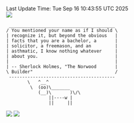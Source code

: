 Last Update Time: 
Tue Sep 16 10:43:55 UTC 2025
<br>![](https://img.shields.io/badge/%E5%A4%A7%E5%AE%B6-%E5%AE%89%E5%AE%89-green)<br>
```
 ________________________________________
/ You mentioned your name as if I should \
| recognize it, but beyond the obvious   |
| facts that you are a bachelor, a       |
| solicitor, a freemason, and an         |
| asthmatic, I know nothing whatever     |
| about you.                             |
|                                        |
| -- Sherlock Holmes, "The Norwood       |
\ Builder"                               /
 ----------------------------------------
        \   ^__^
         \  (oo)\_______
            (__)\       )\/\
                ||----w |
                ||     ||
```
![](https://github-readme-stats.vercel.app/api?username=chenlitw)
![](https://github-readme-stats.vercel.app/api/top-langs/?username=chenlitw)
